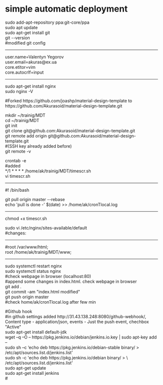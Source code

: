 <h1>simple automatic deployment</h1>
<p>sudo add-apt-repository ppa:git-core/ppa<br>
sudo apt update<br>
sudo apt-get install git<br>
git --version <br>
#modified git config<hr>
user.name=Valentyn Yegorov<br>
user.email=akuras@ex.ua<br>
core.etitor=vim<br>
core.autocrlf=input<hr>
sudo apt-get install nginx<br>
sudo nginx -V</p>
<p>#Forked https://github.com/joashp/material-design-template to https://github.com/Akurasoid/material-design-template.git</p>
<p>mkdir ~/trainig/MDT<br>
cd ~/trainig/MDT<br>
git init<br>
git clone git@github.com:Akurasoid/material-design-template.git<br>
git remote add origin git@github.com:Akurasoid/material-design-template.git<br>
#(SSH key already added before)<br>
git remote -v</p>
<p>crontab -e<br>
#added <br>
*/1 * * * * /home/ak/trainig/MDT/timescr.sh<br>
vi timescr.sh<br>
<hr>
#! /bin/bash<br>

git pull origin master --rebase<br>
echo 'pull is done -' $(date) >> /home/ak/cronTlocal.log<br>
<hr>
chmod +x timescr.sh<br>

sudo vi /etc/nginx/sites-available/default<br>
#changes:<br>
<hr>
#root /var/www/html;<br>
  root /home/ak/trainig/MDT/www;<br>
<hr>
sudo systemctl restart nginx<br>
sudo systemctl status nginx<br>
#check webpage in browser (localhost:80)<br>
#append some changes in index.html. check webpage in browser<br>
git add .<br>
git commit -am "index.html modified"<br>
git push origin master<br>
#check home/ak/cronTlocal.log after few min<br>
</p>
<p>#Github hook<br>
#in github settings added http://31.43.138.248:8080/github-webhook/, Content type - application/json, events - Just the push event, chechbox "Active"<br>
sudo apt-get install default-jdk<br>
wget –q –O – https://pkg.jenkins.io/debian/jenkins.io.key | sudo apt-key add –<br>
sudo sh –c ‘echo deb https://pkg.jenkins.io/debian-stable binary/ > /etc/apt/sources.list.d/jenkins.list’<br>
sudo sh -c 'echo deb https://pkg.jenkins.io/debian binary/ > \<br>
     /etc/apt/sources.list.d/jenkins.list'<br>
sudo apt-get update <br>
sudo apt-get install jenkins<br>
#
